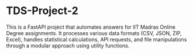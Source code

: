 # TDS-Project-2
This is a FastAPI project that automates answers for IIT Madras Online Degree assignments. It processes various data formats (CSV, JSON, ZIP, Excel), handles statistical calculations, API requests, and file manipulations through a modular approach using utility functions.
